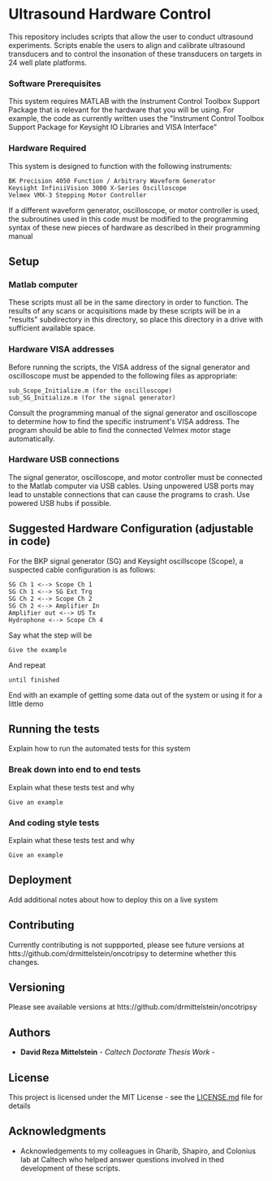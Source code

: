 # Ultrasound Hardware Control

This repository includes scripts that allow the user to conduct ultrasound experiments.  Scripts enable the users to align and calibrate ultrasound transducers and to control the insonation of these transducers on targets in 24 well plate platforms.

### Software Prerequisites

This system requires MATLAB with the Instrument Control Toolbox Support Package that is relevant for the hardware that you will be using.  For example, the code as currently written uses the "Instrument Control Toolbox Support Package for Keysight IO Libraries and VISA Interface"

### Hardware Required

This system is designed to function with the following instruments:

```
BK Precision 4050 Function / Arbitrary Waveform Generator
Keysight InfiniiVision 3000 X-Series Oscilloscope
Velmex VMX-3 Stepping Motor Controller
```

If a different waveform generator, oscilloscope, or motor controller is used, the subroutines used in this code must be modified to the programming syntax of these new pieces of hardware as described in their programming manual

## Setup

### Matlab computer

These scripts must all be in the same directory in order to function.  The results of any scans or acquisitions made by these scripts will be in a "results" subdirectory in this directory, so place this directory in a drive with sufficient available space.

### Hardware VISA addresses

Before running the scripts, the VISA address of the signal generator and oscilloscope  must be appended to the following files as appropriate:

```
sub_Scope_Initialize.m (for the oscilloscope)
sub_SG_Initialize.m (for the signal generator)
```

Consult the programming manual of the signal generator and oscilloscope to determine how to find the specific instrument's VISA address.  The program should be able to find the connected Velmex motor stage automatically. 

### Hardware USB connections

The signal generator, oscilloscope, and motor controller must be connected to the Matlab computer via USB cables.  Using unpowered USB ports may lead to unstable connections that can cause the programs to crash.  Use powered USB hubs if possible.

## Suggested Hardware Configuration (adjustable in code)

For the BKP signal generator (SG) and Keysight oscillscope (Scope), a suspected cable configuration is as follows:

```
SG Ch 1 <--> Scope Ch 1
SG Ch 1 <--> SG Ext Trg
SG Ch 2 <--> Scope Ch 2
SG Ch 2 <--> Amplifier In
Amplifier out <--> US Tx
Hydrophone <--> Scope Ch 4
```

Say what the step will be

```
Give the example
```

And repeat

```
until finished
```

End with an example of getting some data out of the system or using it for a little demo

## Running the tests

Explain how to run the automated tests for this system

### Break down into end to end tests

Explain what these tests test and why

```
Give an example
```

### And coding style tests

Explain what these tests test and why

```
Give an example
```

## Deployment

Add additional notes about how to deploy this on a live system

## Contributing

Currently contributing is not suppported, please see future versions at htts://github.com/drmittelstein/oncotripsy to determine whether this changes.

## Versioning
Please see available versions at htts://github.com/drmittelstein/oncotripsy

## Authors

* **David Reza Mittelstein** - *Caltech Doctorate Thesis Work* - 

## License

This project is licensed under the MIT License - see the [LICENSE.md](LICENSE.md) file for details

## Acknowledgments

* Acknowledgements to my colleagues in Gharib, Shapiro, and Colonius lab at Caltech who helped answer questions involved in thed development of these scripts.
